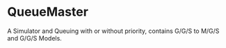 # QueueMaster
A Simulator and Queuing with or without priority, contains G/G/S to M/G/S and G/G/S Models.
